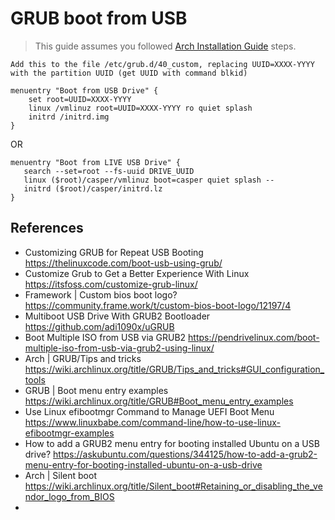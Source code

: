 # GRUB boot from USB

> This guide assumes you followed [Arch Installation Guide](Arch%20Installation%20Guide.md) steps.

```
Add this to the file /etc/grub.d/40_custom, replacing UUID=XXXX-YYYY with the partition UUID (get UUID with command blkid)

menuentry "Boot from USB Drive" {
    set root=UUID=XXXX-YYYY
    linux /vmlinuz root=UUID=XXXX-YYYY ro quiet splash
    initrd /initrd.img
}
```

OR 

```
menuentry "Boot from LIVE USB Drive" {
   search --set=root --fs-uuid DRIVE_UUID
   linux ($root)/casper/vmlinuz boot=casper quiet splash --
   initrd ($root)/casper/initrd.lz
}
```

## References
- Customizing GRUB for Repeat USB Booting https://thelinuxcode.com/boot-usb-using-grub/
- Customize Grub to Get a Better Experience With Linux https://itsfoss.com/customize-grub-linux/
- Framework | Custom bios boot logo? https://community.frame.work/t/custom-bios-boot-logo/12197/4
- Multiboot USB Drive With GRUB2 Bootloader https://github.com/adi1090x/uGRUB
- Boot Multiple ISO from USB via GRUB2 https://pendrivelinux.com/boot-multiple-iso-from-usb-via-grub2-using-linux/
- Arch | GRUB/Tips and tricks https://wiki.archlinux.org/title/GRUB/Tips_and_tricks#GUI_configuration_tools
- GRUB | Boot menu entry examples https://wiki.archlinux.org/title/GRUB#Boot_menu_entry_examples
- Use Linux efibootmgr Command to Manage UEFI Boot Menu https://www.linuxbabe.com/command-line/how-to-use-linux-efibootmgr-examples
- How to add a GRUB2 menu entry for booting installed Ubuntu on a USB drive? https://askubuntu.com/questions/344125/how-to-add-a-grub2-menu-entry-for-booting-installed-ubuntu-on-a-usb-drive
- Arch | Silent boot https://wiki.archlinux.org/title/Silent_boot#Retaining_or_disabling_the_vendor_logo_from_BIOS
- 
